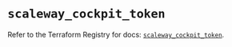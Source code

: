 # `scaleway_cockpit_token`

Refer to the Terraform Registry for docs: [`scaleway_cockpit_token`](https://registry.terraform.io/providers/scaleway/scaleway/2.42.1/docs/resources/cockpit_token).
